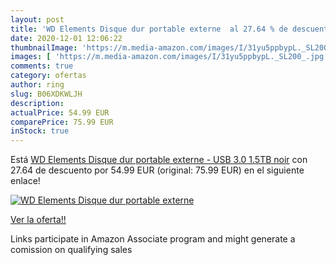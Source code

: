 ```yaml
---
layout: post
title: 'WD Elements Disque dur portable externe  al 27.64 % de descuento'
date: 2020-12-01 12:06:22
thumbnailImage: 'https://m.media-amazon.com/images/I/31yu5ppbypL._SL200_.jpg'
images: [ 'https://m.media-amazon.com/images/I/31yu5ppbypL._SL200_.jpg' ]
comments: true
category: ofertas
author: ring
slug: B06XDKWLJH
description:
actualPrice: 54.99 EUR
comparePrice: 75.99 EUR
inStock: true
---
```


Está [WD Elements Disque dur portable externe - USB 3.0 1.5TB noir](https://www.amazon.fr/dp/B06XDKWLJH/?tag=tolees0d-21) con 27.64 de descuento por 54.99 EUR (original: 75.99 EUR) en el siguiente enlace!

[![WD Elements Disque dur portable externe ](https://m.media-amazon.com/images/I/31yu5ppbypL._SL200_.jpg)](https://www.amazon.fr/dp/B06XDKWLJH/?tag=tolees0d-21)

[Ver la oferta!!](https://www.amazon.fr/dp/B06XDKWLJH/?tag=tolees0d-21)

Links participate in Amazon Associate program and might generate a comission on qualifying sales


